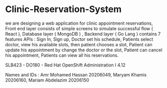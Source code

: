 # Clinic-Reservation-System
we are designing a web application for clinic appointment reservations, Front end layer consists of simple screens to simulate successful flow ( React ), Database layer ( MongoDB ) ,
Backend layer ( Go Lang ) contains 7 features APIs :
Sign In, Sign up, Doctor set his schedule, Patients select doctor, view his available slots, then patient chooses a slot, Patient can update his appointment by change the doctor or the slot, Patient can cancel his appointment, Patients can view all his reservations.

SLB423 - DO180 - Red Hat OpenShift Administration I 4.12

Names and IDs :
Amr Mohamed Hassan  20206049,
Maryam Khamis       20206160,
Mariam Abdelazim    20206150



